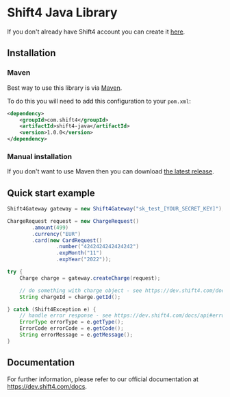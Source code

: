 # Shift4 Java Library

If you don't already have Shift4 account you can create it [here](https://dev.shift4.com/signup). 

## Installation 

### Maven

Best way to use this library is via [Maven](https://maven.apache.org).

To do this you will need to add this configuration to your `pom.xml`:

```xml
<dependency>
    <groupId>com.shift4</groupId>
    <artifactId>shift4-java</artifactId>
    <version>1.0.0</version>
</dependency>
```

### Manual installation

If you don't want to use Maven then you can download [the latest release](https://github.com/shift4developer/shift4-java/releases).

## Quick start example

```java
Shift4Gateway gateway = new Shift4Gateway("sk_test_[YOUR_SECRET_KEY]");

ChargeRequest request = new ChargeRequest()
		.amount(499)
		.currency("EUR")
		.card(new CardRequest()
				.number("4242424242424242")
				.expMonth("11")
				.expYear("2022"));

try {
    Charge charge = gateway.createCharge(request);

    // do something with charge object - see https://dev.shift4.com/docs/api#charge-object
    String chargeId = charge.getId();

} catch (Shift4Exception e) {
    // handle error response - see https://dev.shift4.com/docs/api#error-object
    ErrorType errorType = e.getType();
    ErrorCode errorCode = e.getCode();
    String errorMessage = e.getMessage();
}
```

## Documentation


For further information, please refer to our official documentation at https://dev.shift4.com/docs.
